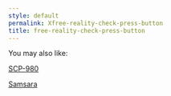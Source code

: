 ```yaml
---
style: default
permalink: Xfree-reality-check-press-button
title: free-reality-check-press-button
---
```

You may also like:

[SCP-980](http://scp-wiki.net/scp-980)

[Samsara](http://scp-wiki.net/samsara)
